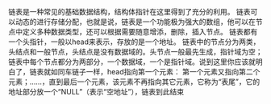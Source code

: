 链表是一种常见的基础数据结构，结构体指针在这里得到了充分的利用。
链表可以动态的进行存储分配，也就是说，链表是一个功能极为强大的数组，他可以在节点中定义多种数据类型，还可以根据需要随意增添，删除，插入节点。
链表都有一个头指针，一般以head来表示，存放的是一个地址。
链表中的节点分为两类，头结点和一般节点，头结点是没有数据域的。头节点一般最先生成，指针域为空；
链表中每个节点都分为两部分，一个数据域，一个是指针域。说到这里你应该就明白了，链表就如同车链子一样，head指向第一个元素：
第一个元素又指向第二个元素；……，直到最后一个元素，该元素不再指向其它元素，它称为“表尾”，它的地址部分放一个“NULL”（表示“空地址”），链表到此结束